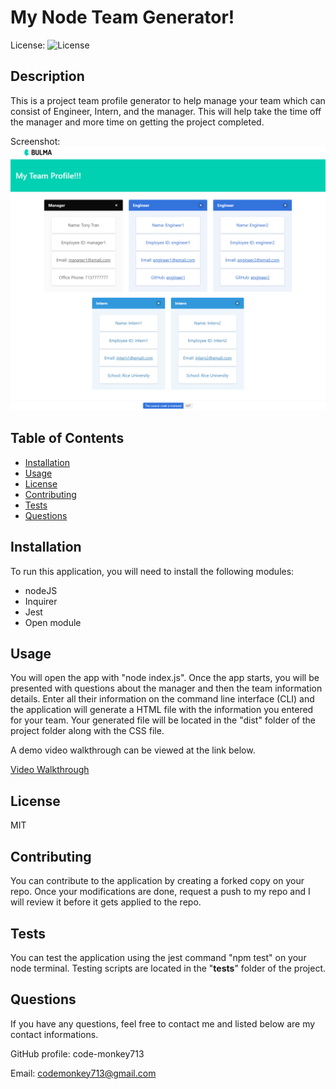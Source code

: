 # My Node Team Generator!

License: ![License](https://img.shields.io/badge/license-MIT-green)

## Description 

This is a project team profile generator to help manage your team which can consist of Engineer, Intern, and the manager. This will help take the time off the manager and more time on getting the project completed. 

Screenshot:
![screenshot](./assets/screenshot.png)

## Table of Contents

* [Installation](#installation)
* [Usage](#usage)
* [License](#license)
* [Contributing](#contributing)
* [Tests](#tests)
* [Questions](#questions)

## Installation

To run this application, you will need to install the following modules: 
  - nodeJS
  - Inquirer
  - Jest
  - Open module

## Usage 

You will open the app with "node index.js". Once the app starts, you will be presented with questions about the manager and then the team information details. Enter all their information on the command line interface (CLI) and the application will generate a HTML file with the information you entered for your team. Your generated file will be located in the "dist" folder of the project folder along with the CSS file. 

A demo video walkthrough can be viewed at the link below. 

[Video Walkthrough](https://drive.google.com/file/d/1Uk0bIg2LE5T5aZ2xYjvja0l1C_mWsccF/view?usp=sharing)

## License

MIT

## Contributing

You can contribute to the application by creating a forked copy on your repo. Once your modifications are done, request a push to my repo and I will review it before it gets applied to the repo. 

## Tests

You can test the application using the jest command "npm test" on your node terminal. Testing scripts are located in the "__tests__" folder of the project. 

## Questions

If you have any questions, feel free to contact me and listed below are my contact informations. 

GitHub profile: code-monkey713

Email: codemonkey713@gmail.com

